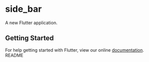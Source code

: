 # side_bar

A new Flutter application.

## Getting Started

For help getting started with Flutter, view our online
[documentation](https://flutter.io/).
README
